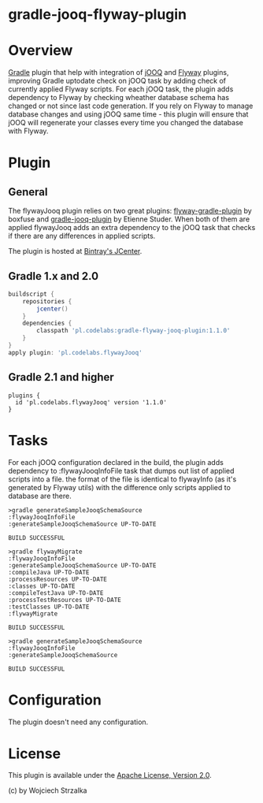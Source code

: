 gradle-jooq-flyway-plugin
==================

# Overview
[Gradle](http://www.gradle.org) plugin that help with integration of [jOOQ](http://www.jooq.org) and [Flyway](http://www.flywaydb.org)
plugins, improving Gradle uptodate check on jOOQ task by adding check of currently applied Flyway scripts.
For each jOOQ task, the plugin adds dependency to Flyway by checking wheather database schema has changed or not since last code generation. 
If you rely on Flyway to manage database changes and using jOOQ same time - this plugin will ensure that jOOQ will regenerate your classes every time 
you changed the database with Flyway.  

# Plugin

## General
The flywayJooq plugin relies on two great plugins: [flyway-gradle-plugin](https://github.com/flyway/flyway) by boxfuse 
and [gradle-jooq-plugin](https://github.com/etiennestuder/gradle-jooq-plugin) by Etienne Studer. 
When both of them are applied flywayJooq adds an extra dependency to the jOOQ task that checks if there are any differences in applied scripts.

The plugin is hosted at [Bintray's JCenter](https://bintray.com/wstrzalka/gradle-plugins/gradle-flyway-jooq-plugin).

## Gradle 1.x and 2.0
```groovy
buildscript {
    repositories {
        jcenter()
    }
    dependencies {
        classpath 'pl.codelabs:gradle-flyway-jooq-plugin:1.1.0'
    }
}
apply plugin: 'pl.codelabs.flywayJooq'
```

## Gradle 2.1 and higher
```
plugins {
  id 'pl.codelabs.flywayJooq' version '1.1.0'
}
```

# Tasks
For each jOOQ configuration declared in the build, the plugin adds dependency to :flywayJooqInfoFile task that dumps out list of applied scripts into a file.
the format of the file is identical to flywayInfo (as it's generated by Flyway utils) with the difference only scripts applied to database are there.

```console
>gradle generateSampleJooqSchemaSource
:flywayJooqInfoFile                                                                  
:generateSampleJooqSchemaSource UP-TO-DATE      
               
BUILD SUCCESSFUL

>gradle flywayMigrate 
:flywayJooqInfoFile                                                                  
:generateSampleJooqSchemaSource UP-TO-DATE      
:compileJava UP-TO-DATE                                          
:processResources UP-TO-DATE      
:classes UP-TO-DATE      
:compileTestJava UP-TO-DATE                                              
:processTestResources UP-TO-DATE      
:testClasses UP-TO-DATE      
:flywayMigrate                                                                    

BUILD SUCCESSFUL

>gradle generateSampleJooqSchemaSource
:flywayJooqInfoFile                                                                  
:generateSampleJooqSchemaSource
               
BUILD SUCCESSFUL
```

# Configuration

The plugin doesn't need any configuration.

# License

This plugin is available under the [Apache License, Version 2.0](http://www.apache.org/licenses/LICENSE-2.0.html).

(c) by Wojciech Strzalka